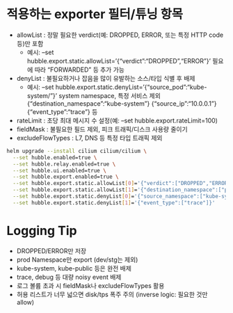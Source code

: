 # 적용하는 exporter 필터/튜닝 항목
* allowList : 정말 필요한 verdict(예: DROPPED, ERROR, 또는 특정 HTTP code 등)만 포함
	* 예시: –set hubble.export.static.allowList=’{“verdict”:“DROPPED”,“ERROR”}’ 필요에 따라 “FORWARDED” 등 추가 가능
* denyList : 불필요하거나 잡음을 많이 유발하는 소스/타입 식별 후 배제
	* 예시: –set hubble.export.static.denyList=’{“source_pod”:“kube-system/”}’ system namespace, 특정 서비스 제외 {“destination_namespace”:“kube-system”} {“source_ip”:“10.0.0.1”} {“event_type”:“trace”} 등
* rateLimit : 초당 최대 메시지 수 설정(예: –set hubble.export.rateLimit=100)
* fieldMask : 불필요한 필드 제외, 피크 트래픽/디스크 사용량 줄이기
* excludeFlowTypes : L7, DNS 등 특정 타입 트래픽 제외 

```bash
helm upgrade --install cilium cilium/cilium \
  --set hubble.enabled=true \
  --set hubble.relay.enabled=true \
  --set hubble.ui.enabled=true \
  --set hubble.export.enabled=true \
  --set hubble.export.static.allowList[0]='{"verdict":["DROPPED","ERROR"]}' \
  --set hubble.export.static.allowList[1]='{"destination_namespace":["prod"]}' \
  --set hubble.export.static.denyList[0]='{"source_namespace":["kube-system","kube-public"]}' \
  --set hubble.export.static.denyList[1]='{"event_type":["trace"]}'
```

# Logging Tip
* DROPPED/ERROR만 저장
* prod Namespace만 export (dev/stg는 제외)
* kube-system, kube-public 등은 완전 배제
* trace, debug 등 대량 noisy event 배제
* 로그 볼륨 초과 시 fieldMask나 excludeFlowTypes 활용
* 허용 리스트가 너무 넓으면 disk/tps 폭주 주의 (inverse logic: 필요한 것만 allow)
